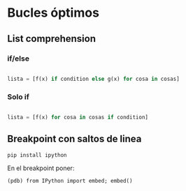 # Bucles óptimos

## List comprehension

### if/else
```python

lista = [f(x) if condition else g(x) for cosa in cosas]

```

### Solo if
```python

lista = [f(x) for cosa in cosas if condition]

```

## Breakpoint con saltos de linea

`pip install ipython`

En el breakpoint poner:

```
(pdb) from IPython import embed; embed()
```
